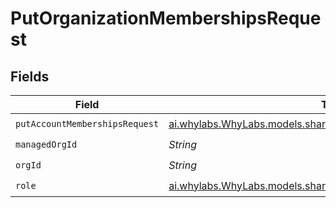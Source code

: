 # PutOrganizationMembershipsRequest


## Fields

| Field                                                                                                                | Type                                                                                                                 | Required                                                                                                             | Description                                                                                                          | Example                                                                                                              |
| -------------------------------------------------------------------------------------------------------------------- | -------------------------------------------------------------------------------------------------------------------- | -------------------------------------------------------------------------------------------------------------------- | -------------------------------------------------------------------------------------------------------------------- | -------------------------------------------------------------------------------------------------------------------- |
| `putAccountMembershipsRequest`                                                                                       | [ai.whylabs.WhyLabs.models.shared.PutAccountMembershipsRequest](../../models/shared/PutAccountMembershipsRequest.md) | :heavy_check_mark:                                                                                                   | N/A                                                                                                                  |                                                                                                                      |
| `managedOrgId`                                                                                                       | *String*                                                                                                             | :heavy_check_mark:                                                                                                   | N/A                                                                                                                  | org-123                                                                                                              |
| `orgId`                                                                                                              | *String*                                                                                                             | :heavy_check_mark:                                                                                                   | N/A                                                                                                                  | org-123                                                                                                              |
| `role`                                                                                                               | [ai.whylabs.WhyLabs.models.shared.Role](../../models/shared/Role.md)                                                 | :heavy_check_mark:                                                                                                   | N/A                                                                                                                  |                                                                                                                      |